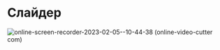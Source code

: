 # Слайдер

![online-screen-recorder-2023-02-05--10-44-38 (online-video-cutter com)](https://user-images.githubusercontent.com/110344775/216814649-13860ce6-b97e-4abf-8500-8b38029c978f.gif)
